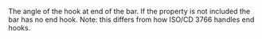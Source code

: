 ﻿The angle of the hook at end of the bar. If the property is not included  the bar has no end hook. Note: this differs from how ISO/CD 3766 handles end hooks.

